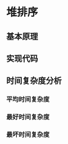 <!--
 * @Author: shgopher shgopher@gmail.com
 * @Date: 2023-01-12 19:07:02
 * @LastEditors: shgopher shgopher@gmail.com
 * @LastEditTime: 2023-01-12 19:09:29
 * @FilePath: /408/算法/算法/排序算法/堆排序.md
 * @Description: 
 * 
 * Copyright (c) 2023 by shgopher shgopher@gmail.com, All Rights Reserved. 
-->
# 堆排序
## 基本原理
## 实现代码
## 时间复杂度分析
### 平均时间复杂度
### 最好时间复杂度
### 最坏时间复杂度